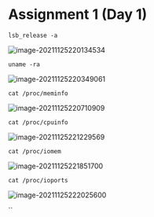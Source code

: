 # Assignment 1 (Day 1)

```shell
lsb_release -a
```

![image-20211125220134534](/home/ashu/snap/typora/42/.config/Typora/typora-user-images/image-20211125220134534.png)



```shell
uname -ra
```

![image-20211125220349061](/home/ashu/snap/typora/42/.config/Typora/typora-user-images/image-20211125220349061.png)



```shell
cat /proc/meminfo
```

![image-20211125220710909](/home/ashu/snap/typora/42/.config/Typora/typora-user-images/image-20211125220710909.png)



```shell
cat /proc/cpuinfo
```

![image-20211125221229569](/home/ashu/snap/typora/42/.config/Typora/typora-user-images/image-20211125221229569.png)



```shell
cat /proc/iomem
```

![image-20211125221851700](/home/ashu/snap/typora/42/.config/Typora/typora-user-images/image-20211125221851700.png)

```shell
cat /proc/ioports
```

![image-20211125222025600](/home/ashu/snap/typora/42/.config/Typora/typora-user-images/image-20211125222025600.png)

``

